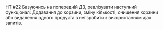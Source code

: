 HT #22
Базуючись на попередній ДЗ, реалізувати наступний функціонал:
Додавання до корзини, зміну кількості, очищення корзини або видалення одного продукта з неї зробити з використанням ajax запитів.